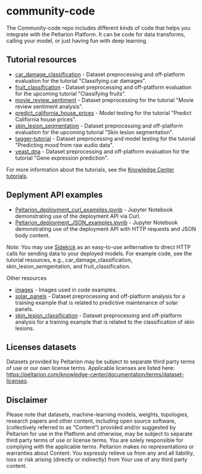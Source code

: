 # community-code

The Community-code repo includes different kinds of code that helps you integrate with the Peltarion Platform. It can be code for data transforms, calling your model, or just having fun with deep learning.

## Tutorial resources
* [car_damage_classification](./car_damage_classification) - Dataset preprocessing and off-platform evaluation for the tutorial "Classifying car damages".
* [fruit_classification](./fruit_classification) - Dataset preprocessing and off-platform evaluation for the upcoming tutorial "Classifying fruits".
* [movie_review_sentiment](./movie_review_sentiment) - Dataset preprocessing for the tutorial "Movie review sentiment analysis".
* [predict_california_house_prices](./predict_california_house_prices) - Model testing for the tutorial "Predict California house prices".
* [skin_lesion_segmentation](./skin_lesion_segmentation) - Dataset preprocessing and off-platform evaluation for the upcoming tutorial "Skin lesion segmentation".
* [tagger-tutorial](./tagger-tutorial) - Dataset preprocessing and model testing for the tutorial "Predicting mood from raw audio data".
* [yeast_dna](./yeast_dna) - Dataset preprocessing and off-platform evaluation for the tutorial "Gene expression prediction".

For more information about the tutorials, see the [Knowledge Center tutorials](https://peltarion.com/knowledge-center/tutorials).

## Deplyment API examples
* [Peltarion_deployment_curl_examples.ipynb](./Peltarion_deployment_curl_examples.ipynb) - Jupyter Notebook demonstrating use of the deployment API via Curl.
* [Peltarion_deployment_JSON_examples.ipynb](./Peltarion_deployment_JSON_examples.ipynb) - Jupyter Notebook demonstrating use of the deployment API with HTTP requests and JSON body content.
 
*Note:* You may use [Sidekick](https://github.com/Peltarion/sidekick) as an easy-to-use anlternative to direct HTTP calls for sending data to your deployed models. For example code, see the tutorial resources, e.g., car_damage_classification, skin_lesion_semgentation, and fruit_classification.  

Other resources
* [images](./images) - Images used in code examples.
* [solar_panels](./solar_panels) - Dataset preprocessing and off-platform analysis for a training example that is related to predictive maintenance of solar panels.
* [skin_lesion_classification](./skin_lesion_classification) - Dataset preprocessing and off-platform analysis for a training example that is related to the classification of skin lesions.

## Licenses datasets
Datasets provided by Peltarion may be subject to separate third party terms of use or our own license terms. Applicable licenses are listed here: https://peltarion.com/knowledge-center/documentation/terms/dataset-licenses.

## Disclaimer
Please note that datasets, machine-learning models, weights, topologies, research papers and other content, including open source software, (collectively referred to as “Content”) provided and/or suggested by Peltarion for use in the Platform and otherwise, may be subject to separate third party terms of use or license terms. You are solely responsible for complying with the applicable terms. Peltarion makes no representations or warranties about Content. You expressly relieve us from any and all liability, loss or risk arising (directly or indirectly) from Your use of any third party content.
